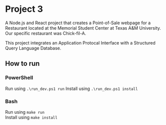 # Project 3

A Node.js and React project that creates a Point-of-Sale webpage for a Restaurant located at the Memorial Student Center at Texas A&M University. Our specific restaurant was Chick-fil-A.

This project integrates an Application Protocal Interface with a Structured Query Language Database.

## How to run
### PowerShell

Run using `.\run_dev.ps1 run` 
Install using `.\run_dev.ps1 install`

### Bash

Run using `make run`  
Install using `make install`
